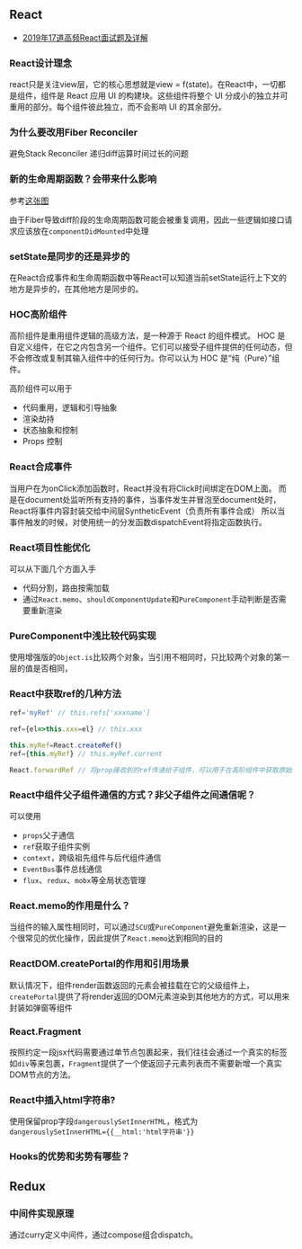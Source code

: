 
## React

* [2019年17道高频React面试题及详解](https://juejin.im/post/5d5f44dae51d4561df7805b4)

### React设计理念

react只是关注view层，它的核心思想就是view = f(state)。在React中，一切都是组件，组件是 React 应用 UI 的构建块。这些组件将整个 UI 分成小的独立并可重用的部分。每个组件彼此独立，而不会影响 UI 的其余部分。


### 为什么要改用Fiber Reconciler

避免Stack Reconciler 递归diff运算时间过长的问题

### 新的生命周期函数？会带来什么影响

参考[这张图](http://projects.wojtekmaj.pl/react-lifecycle-methods-diagram/)

由于Fiber导致diff阶段的生命周期函数可能会被重复调用，因此一些逻辑如接口请求应该放在`componentDidMounted`中处理

### setState是同步的还是异步的

在React合成事件和生命周期函数中等React可以知道当前setState运行上下文的地方是异步的，在其他地方是同步的。

### HOC高阶组件

高阶组件是重用组件逻辑的高级方法，是一种源于 React 的组件模式。 HOC 是自定义组件，在它之内包含另一个组件。它们可以接受子组件提供的任何动态，但不会修改或复制其输入组件中的任何行为。你可以认为 HOC 是“纯（Pure）”组件。

高阶组件可以用于
* 代码重用，逻辑和引导抽象
* 渲染劫持
* 状态抽象和控制
* Props 控制

### React合成事件
当用户在为onClick添加函数时，React并没有将Click时间绑定在DOM上面。
而是在document处监听所有支持的事件，当事件发生并冒泡至document处时，React将事件内容封装交给中间层SyntheticEvent（负责所有事件合成）
所以当事件触发的时候，对使用统一的分发函数dispatchEvent将指定函数执行。

### React项目性能优化
可以从下面几个方面入手
* 代码分割，路由按需加载
* 通过`React.memo`、`shouldComponentUpdate`和`PureComponent`手动判断是否需要重新渲染

### PureComponent中浅比较代码实现
使用增强版的`Object.is`比较两个对象，当引用不相同时，只比较两个对象的第一层的值是否相同，


### React中获取ref的几种方法
```js
ref='myRef' // this.refs['xxxname']

ref={el=>this.xxx=el} // this.xxx

this.myRef=React.createRef()
ref={this.myRef} // this.myRef.current

React.forwardRef // 将prop接收到的ref传递给子组件，可以用于在高阶组件中获取原始组件
```

### React中组件父子组件通信的方式？非父子组件之间通信呢？
可以使用
* `props`父子通信
* `ref`获取子组件实例
* `context`，跨级祖先组件与后代组件通信
* `EventBus`事件总线通信
* `flux`、`redux`、`mobx`等全局状态管理

### React.memo的作用是什么？
当组件的输入属性相同时，可以通过`SCU`或`PureComponent`避免重新渲染，这是一个很常见的优化操作，因此提供了`React.memo`达到相同的目的

### ReactDOM.createPortal的作用和引用场景
默认情况下，组件render函数返回的元素会被挂载在它的父级组件上，`createPortal`提供了将render返回的DOM元素渲染到其他地方的方式，可以用来封装如弹窗等组件

### React.Fragment
按照约定一段jsx代码需要通过单节点包裹起来，我们往往会通过一个真实的标签如`div`等来包裹，`Fragment`提供了一个使返回子元素列表而不需要新增一个真实DOM节点的方法。

### React中插入html字符串?
使用保留prop字段`dangerouslySetInnerHTML`，格式为`dangerouslySetInnerHTML={{__html:'html字符串'}}`

### Hooks的优势和劣势有哪些？


## Redux

### 中间件实现原理

通过curry定义中间件，通过compose组合dispatch。

